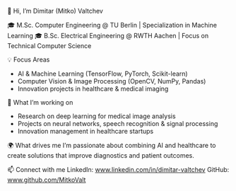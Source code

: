 👋 Hi, I’m Dimitar (Mitko) Valtchev

🎓 M.Sc. Computer Engineering @ TU Berlin | Specialization in Machine Learning
🎓 B.Sc. Electrical Engineering @ RWTH Aachen | Focus on Technical Computer Science

💡 Focus Areas

- AI & Machine Learning (TensorFlow, PyTorch, Scikit-learn)
- Computer Vision & Image Processing (OpenCV, NumPy, Pandas)
- Innovation projects in healthcare & medical imaging
  
🚀 What I’m working on

- Research on deep learning for medical image analysis
- Projects on neural networks, speech recognition & signal processing
- Innovation management in healthcare startups
  
🌍 What drives me
I’m passionate about combining AI and healthcare to create solutions that improve diagnostics and patient outcomes.

📫 Connect with me
LinkedIn: www.linkedin.com/in/dimitar-valtchev
GitHub: www.github.com/MitkoValt

